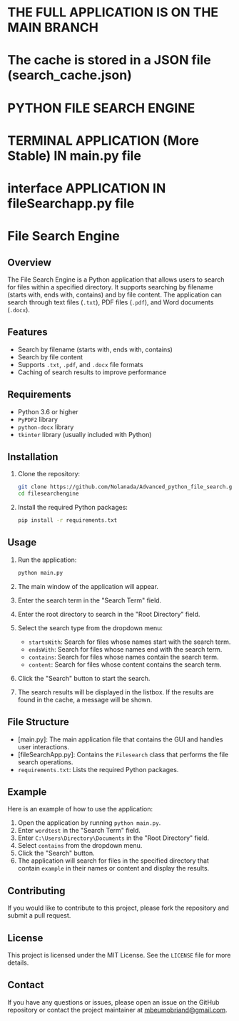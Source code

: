 # THE FULL APPLICATION IS ON THE MAIN BRANCH

# The cache is stored in a JSON file (search_cache.json)


# PYTHON FILE SEARCH ENGINE
# TERMINAL APPLICATION (More Stable) IN main.py file
# interface APPLICATION IN fileSearchapp.py file

# File Search Engine

## Overview
The File Search Engine is a Python application that allows users to search for files within a specified directory. It supports searching by filename (starts with, ends with, contains) and by file content. The application can search through text files (`.txt`), PDF files (`.pdf`), and Word documents (`.docx`).

## Features
- Search by filename (starts with, ends with, contains)
- Search by file content
- Supports `.txt`, `.pdf`, and `.docx` file formats
- Caching of search results to improve performance

## Requirements
- Python 3.6 or higher
- `PyPDF2` library
- `python-docx` library
- `tkinter` library (usually included with Python)

## Installation
1. Clone the repository:
    ```sh
    git clone https://github.com/Nolanada/Advanced_python_file_search.git
    cd filesearchengine
    ```

2. Install the required Python packages:
    ```sh
    pip install -r requirements.txt
    ```

## Usage
1. Run the application:
    ```sh
    python main.py
    ```

2. The main window of the application will appear.

3. Enter the search term in the "Search Term" field.

4. Enter the root directory to search in the "Root Directory" field.

5. Select the search type from the dropdown menu:
    - `startsWith`: Search for files whose names start with the search term.
    - `endsWith`: Search for files whose names end with the search term.
    - `contains`: Search for files whose names contain the search term.
    - `content`: Search for files whose content contains the search term.

6. Click the "Search" button to start the search.

7. The search results will be displayed in the listbox. If the results are found in the cache, a message will be shown.

## File Structure
- [main.py]: The main application file that contains the GUI and handles user interactions.
- [fileSearchApp.py]: Contains the `Filesearch` class that performs the file search operations.
- `requirements.txt`: Lists the required Python packages.

## Example
Here is an example of how to use the application:

1. Open the application by running `python main.py`.
2. Enter `wordtest` in the "Search Term" field.
3. Enter `C:\Users\Directory\Documents` in the "Root Directory" field.
4. Select `contains` from the dropdown menu.
5. Click the "Search" button.
6. The application will search for files in the specified directory that contain `example` in their names or content and display the results.

## Contributing
If you would like to contribute to this project, please fork the repository and submit a pull request.

## License
This project is licensed under the MIT License. See the `LICENSE` file for more details.

## Contact
If you have any questions or issues, please open an issue on the GitHub repository or contact the project maintainer at mbeumobriand@gmail.com.